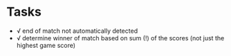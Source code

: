 # Tasks

- √ end of match not automatically detected
- √ determine winner of match based on sum (!) of the scores (not just the highest game score)